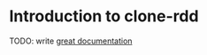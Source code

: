 # Introduction to clone-rdd

TODO: write [great documentation](http://jacobian.org/writing/what-to-write/)
